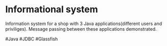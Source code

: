 # Informational system

Information system for a shop with 3 Java applications(different users and priviliges).
Message passing between these applications demonstrated.

#Java
#JDBC
#Glassfish
